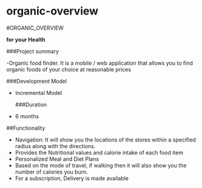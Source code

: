 # organic-overview

#ORGANIC_OVERVIEW

<b> for your Health</b>

###Project summary

-Organic food finder. It is a mobile / web application that allows you to find organic foods of your choice at reasonable prices

###Development Model
- Incremental Model

  ###Duration
- 6 months

##Functionality

- 	Navigation: It will show you the locations of the stores within a specified radius along with the directions.
- Provides the Nutritional values and calorie intake of each food item
- Personalized Meal and Diet Plans
- Based on the mode of travel, if walking then it will also show you the number of calories you burn. 
- For a subscription, Delivery is made available
